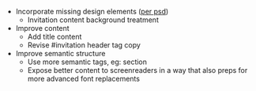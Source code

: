 * Incorporate missing design elements ([per psd](psd/Desktop-Site.psd))
  - Invitation content background treatment
* Improve content
  - Add title content
  - Revise #invitation header tag copy
* Improve semantic structure
  - Use more semantic tags, eg: section
  - Expose better content to screenreaders in a way that also preps for
    more advanced font replacements


